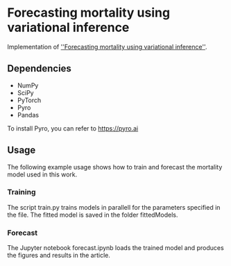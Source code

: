 # Forecasting mortality using variational inference

Implementation of [''Forecasting mortality using variational inference''](https://arxiv.org/abs/21xx.xxxxx).

## Dependencies

* NumPy
* SciPy
* PyTorch
* Pyro
* Pandas


To install Pyro, you can refer to https://pyro.ai

## Usage

The following example usage shows how to train and forecast the mortality model used in this work.

### Training

The script train.py trains models in parallell for the parameters specified in the file. The fitted model is saved in the folder fittedModels. 

### Forecast

The Jupyter notebook forecast.ipynb loads the trained model and produces the figures and results in the article.